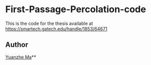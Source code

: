 # First-Passage-Percolation-code
This is the code for the thesis available at https://smartech.gatech.edu/handle/1853/64671

## Author
[Yuanzhe Ma](https://yuanzhe-ma.com/)**
